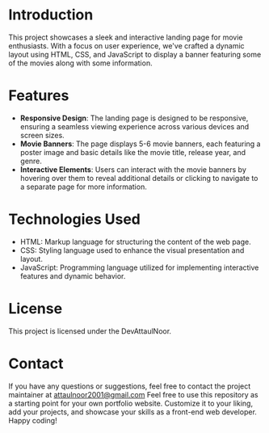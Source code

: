 # Introduction
This project showcases a sleek and interactive landing page for movie enthusiasts. With a focus on user experience, we've crafted a dynamic layout using HTML, CSS, and JavaScript to display a banner featuring some of the movies along with some information.

# Features
- **Responsive Design**: The landing page is designed to be responsive, ensuring a seamless viewing experience across various devices and screen sizes.
- **Movie Banners**: The page displays 5-6 movie banners, each featuring a poster image and basic details like the movie title, release year, and genre.
- **Interactive Elements**: Users can interact with the movie banners by hovering over them to reveal additional details or clicking to navigate to a separate page for more information.

# Technologies Used
- HTML: Markup language for structuring the content of the web page.
- CSS: Styling language used to enhance the visual presentation and layout.
- JavaScript: Programming language utilized for implementing interactive features and dynamic behavior.

# License
This project is licensed under the DevAttaulNoor.

# Contact
If you have any questions or suggestions, feel free to contact the project maintainer at attaulnoor2001@gmail.com
Feel free to use this repository as a starting point for your own portfolio website. Customize it to your liking, add your projects, and showcase your skills as a front-end web developer. Happy coding!
